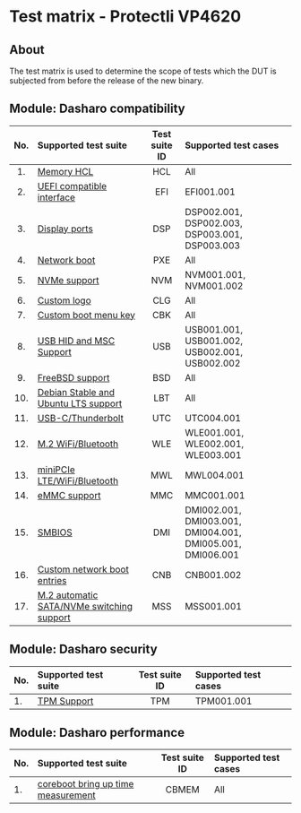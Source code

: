 # Test matrix - Protectli VP4620

## About

The test matrix is used to determine the scope of tests which the DUT is
subjected from before the release of the new binary.

## Module: Dasharo compatibility

| No.  | Supported test suite                              | Test suite ID | Supported test cases                 |
|:----:|:--------------------------------------------------|:-------------:|:-------------------------------------|
| 1.   | [Memory HCL][HCL]                                 | HCL           | All                                  |
| 2.   | [UEFI compatible interface][EFI]                  | EFI           | EFI001.001                           |
| 3.   | [Display ports][DSP]                              | DSP           | DSP002.001, DSP002.003, DSP003.001, DSP003.003 |
| 4.   | [Network boot][PXE]                               | PXE           | All                                  |
| 5.   | [NVMe support][NVM]                               | NVM           | NVM001.001, NVM001.002               |
| 6.   | [Custom logo][CLG]                                | CLG           | All                                  |
| 7.   | [Custom boot menu key][CBK]                       | CBK           | All                                  |
| 8.   | [USB HID and MSC Support][USB]                    | USB           | USB001.001, USB001.002, USB002.001, USB002.002 |
| 9.   | [FreeBSD support][BSD]                            | BSD           | All                                  |
| 10.  | [Debian Stable and Ubuntu LTS support][LBT]       | LBT           | All                                  |
| 11.  | [USB-C/Thunderbolt][UTC]                          | UTC           | UTC004.001                           |
| 12.  | [M.2 WiFi/Bluetooth][WLE]                         | WLE           | WLE001.001, WLE002.001, WLE003.001   |
| 13.  | [miniPCIe LTE/WiFi/Bluetooth][MWL]                | MWL           | MWL004.001                           |
| 14.  | [eMMC support][MMC]                               | MMC           | MMC001.001                           |
| 15.  | [SMBIOS][DMI]                                     | DMI           | DMI002.001, DMI003.001, DMI004.001, DMI005.001, DMI006.001 |
| 16.  | [Custom network boot entries][CNB]                | CNB           | CNB001.002                           |
| 17.  | [M.2 automatic SATA/NVMe switching support][MSS]  | MSS           | MSS001.001                           |

[HCL]: ../../unified-test-documentation/dasharo-compatibility/301-memory-hcl.md
[EFI]: ../../unified-test-documentation/dasharo-compatibility/30M-uefi-compatible-interface.md
[DSP]: ../../unified-test-documentation/dasharo-compatibility/31E-display-ports-and-lcd.md
[PXE]: ../../unified-test-documentation/dasharo-compatibility/315-network-boot.md
[NVM]: ../../unified-test-documentation/dasharo-compatibility/312-nvme-support.md
[CLG]: ../../unified-test-documentation/dasharo-compatibility/304-custom-logo.md
[CBK]: ../../unified-test-documentation/dasharo-compatibility/303-custom-boot-menu-key.md
[USB]: ../../unified-test-documentation/dasharo-compatibility/306-usb-hid-and-msc-support.md
[BSD]: ../../unified-test-documentation/dasharo-compatibility/307-freebsd-support.md
[LBT]: ../../unified-test-documentation/dasharo-compatibility/308-debian-stable-and-ubuntu-lts-support.md
[UTC]: ../../unified-test-documentation/dasharo-compatibility/31H-usb-type-c.md
[WLE]: ../../unified-test-documentation/dasharo-compatibility/318-m2-wifi-bluetooth.md
[MWL]: ../../unified-test-documentation/dasharo-compatibility/31K-minipcie-verification.md
[MMC]: ../../unified-test-documentation/dasharo-compatibility/31M-emmc-support.md
[DMI]: ../../unified-test-documentation/dasharo-compatibility/31L-smbios.md
[CNB]: ../../unified-test-documentation/dasharo-compatibility/30A-custom-network-boot-entries.md
[MSS]: ../../unified-test-documentation/dasharo-compatibility/31I-nvme-switching.md

## Module: Dasharo security

| No.  | Supported test suite                              | Test suite ID | Supported test cases                 |
|:-----|:--------------------------------------------------|:-------------:|:-------------------------------------|
| 1.   | [TPM Support][TPM]                                | TPM           | TPM001.001                           |

[TPM]: ../../unified-test-documentation/dasharo-security/200-tpm-support.md

## Module: Dasharo performance

| No.  | Supported test suite                              | Test suite ID | Supported test cases                 |
|:-----|:--------------------------------------------------|:-------------:|:-------------------------------------|
| 1.   | [coreboot bring up time measurement][CBMEM]       | CBMEM         | All                                  |

[CBMEM]: ../../unified-test-documentation/dasharo-performance/400-coreboot-boot-measure.md
